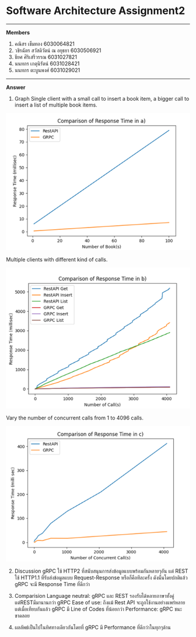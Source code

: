 # Software Architecture Assignment2
-----
**Members**
1. คณิสร เข็มทอง 6030064821
2. วชิรฉัตร สวัสดิวัตน์ ณ อยุธยา 6030506921
3. ธียศ ศิริเสรีวรรณ 6031027821
4. นนทกร เกตุนิรัตน์ 6031028421
5. นนทกร ตะบูนพงศ์ 6031029021
-----
**Answer**
1. Graph
Single client with a small call to insert a book item, a bigger call to insert a list of multiple book items.
<img src='/Answers/ExerciseA/GraphInA.PNG'>

Multiple clients with different kind of calls.

<img src='/Answers/ExerciseB/GraphInB.PNG'>

Vary the number of concurrent calls from 1 to 4096 calls.

<img src='/Answers/ExerciseC/GraphInC.PNG'>

2. Discussion
gRPC ใช้ HTTP2 ที่สนับสนุนการส่งข้อมูลแบบพร้อมกันหลายๆอัน แต่ REST ใช้ HTTP1.1 ที่รับส่งข้อมูลแบบ Request-Response หรือก็คือทีละครั้ง ดังนั้นโดยปกติแล้ว gRPC จะมี Response Time ที่ดีกว่า 

3. Comparision
Language neutral: gRPC และ REST รองรับได้หลายภาษาทั้งคู่ แต่RESTมีมานานกว่า gRPC
Ease of use: ถึงแม้ Rest API จะถูกใช้งานอย่างแพร่หลาย แต่เมื่อเทียบกันแล้ว gRPC มี Line of Codes ที่น้อยกว่า 
Performance: gRPC ชนะขาดลอย

4. ผลลัพธ์เป็นไปในทิศทางเดียวกันโดยที่ gRPC มี Performance ที่ดีกว่าในทุกๆด้าน
